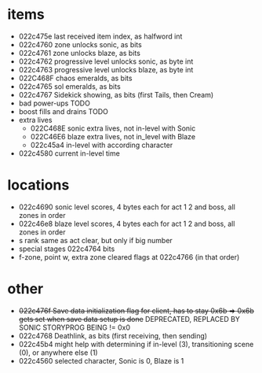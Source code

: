 # items
- 022c475e last received item index, as halfword int
- 022c4760 zone unlocks sonic, as bits
- 022c4761 zone unlocks blaze, as bits
- 022c4762 progressive level unlocks sonic, as byte int
- 022c4763 progressive level unlocks blaze, as byte int
- 022C468F chaos emeralds, as bits
- 022c4765 sol emeralds, as bits
- 022c4767 Sidekick showing, as bits (first Tails, then Cream)
- bad power-ups TODO
- boost fills and drains TODO
- extra lives
  - 022C468E sonic extra lives, not in-level with Sonic
  - 022C46E6 blaze extra lives, not in_level with Blaze
  - 022c45a4 in-level with according character
- 022c4580 current in-level time

# locations
- 022c4690 sonic level scores, 4 bytes each for act 1 2 and boss, all zones in order
- 022c46e8 blaze level scores, 4 bytes each for act 1 2 and boss, all zones in order
- s rank same as act clear, but only if big number
- special stages 022c4764 bits
- f-zone, point w, extra zone cleared flags at 022c4766 (in that order)

# other
- ~~022c476f Save data initialization flag for client, has to stay 0x6b => 0x6b gets set when save data setup is done~~ DEPRECATED, REPLACED BY SONIC STORYPROG BEING != 0x0
- 022c4768 Deathlink, as bits (first receiving, then sending)
- 022c45b4 might help with determining if in-level (3), transitioning scene (0), or anywhere else (1)
- 022c4560 selected character, Sonic is 0, Blaze is 1
